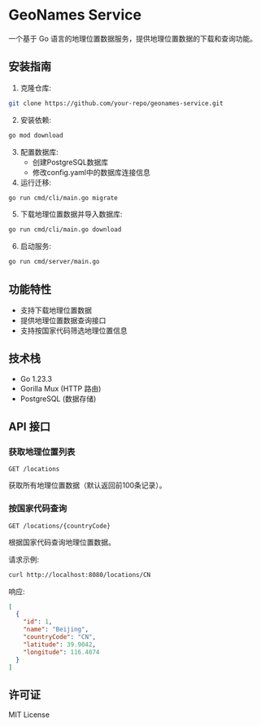 # GeoNames Service

一个基于 Go 语言的地理位置数据服务，提供地理位置数据的下载和查询功能。

## 安装指南

1. 克隆仓库:
```bash
git clone https://github.com/your-repo/geonames-service.git
```
2. 安装依赖:
```bash
go mod download
```
3. 配置数据库:
   - 创建PostgreSQL数据库
   - 修改config.yaml中的数据库连接信息
4. 运行迁移:
```bash
go run cmd/cli/main.go migrate
```
5. 下载地理位置数据并导入数据库:
```bash
go run cmd/cli/main.go download
```
6. 启动服务:
```bash
go run cmd/server/main.go
```

## 功能特性

- 支持下载地理位置数据
- 提供地理位置数据查询接口
- 支持按国家代码筛选地理位置信息

## 技术栈

- Go 1.23.3
- Gorilla Mux (HTTP 路由)
- PostgreSQL (数据存储)


## API 接口


### 获取地理位置列表

```
GET /locations
```

获取所有地理位置数据（默认返回前100条记录）。

### 按国家代码查询

```
GET /locations/{countryCode}
```

根据国家代码查询地理位置数据。

请求示例:
```bash
curl http://localhost:8080/locations/CN
```

响应:
```json
[
  {
    "id": 1,
    "name": "Beijing",
    "countryCode": "CN",
    "latitude": 39.9042,
    "longitude": 116.4074
  }
]
```

## 许可证

MIT License